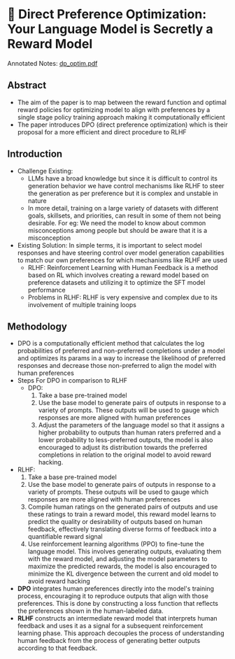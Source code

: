 # 🤑 Direct Preference Optimization: Your Language Model is Secretly a Reward Model
Annotated Notes: [dp_optim.pdf](dp_optim.pdf)<!-- {"embed":"true", "preview":"true"} -->
## Abstract
* The aim of the paper is to map between the reward function and optimal reward policies for optimizing model to align with preferences by a single stage policy training approach making it computationally efficient
* The paper introduces DPO (direct preference optimization) which is their proposal for a more efficient and direct procedure to RLHF

## Introduction
* Challenge Existing: 
  * LLMs have a broad knowledge but since it is difficult to control its generation behavior we have control mechanisms like RLHF to steer the generation as per preference but it is complex and unstable in nature
  * In more detail, training on a large variety of datasets with different goals, skillsets, and priorities, can result in some of them not being desirable. For eg: We need the model to know about common misconceptions among people but should be aware that it is a misconception
* Existing Solution: In simple terms, it is important to select model responses and have steering control over model generation capabilities to match our own preferences for which mechanisms like RLHF are used
  * RLHF: Reinforcement Learning with Human Feedback is a method based on RL which involves creating a reward model based on preference datasets and utilizing it to optimize the SFT model performance
  * Problems in RLHF: RLHF is very expensive and complex due to its involvement of multiple training loops

## Methodology
* DPO is a computationally efficient method that calculates the log probabilities of preferred and non-preferred completions under a model and optimizes its params in a way to increase the likelihood of preferred responses and decrease those non-preferred to align the model with human preferences
* Steps For DPO in comparison to RLHF
  * DPO:
    1. Take a base pre-trained model
    2. Use the base model to generate pairs of outputs in response to a variety of prompts. These outputs will be used to gauge which responses are more aligned with human preferences
    3. Adjust the parameters of the language model so that it assigns a higher probability to outputs than human raters preferred and a lower probability to less-preferred outputs, the model is also encouraged to adjust its distribution towards the preferred completions in relation to the original model to avoid reward hacking.
* RLHF:
  1. Take a base pre-trained model
  2. Use the base model to generate pairs of outputs in response to a variety of prompts. These outputs will be used to gauge which responses are more aligned with human preferences
  3. Compile human ratings on the generated pairs of outputs and use these ratings to train a reward model, this reward model learns to predict the quality or desirability of outputs based on human feedback, effectively translating diverse forms of feedback into a quantifiable reward signal
  4. Use reinforcement learning algorithms (PPO) to fine-tune the language model. This involves generating outputs, evaluating them with the reward model, and adjusting the model parameters to maximize the predicted rewards, the model is also encouraged to minimize the KL divergence between the current and old model to avoid reward hacking
* **DPO** integrates human preferences directly into the model's training process, encouraging it to reproduce outputs that align with those preferences. This is done by constructing a loss function that reflects the preferences shown in the human-labeled data.
* **RLHF** constructs an intermediate reward model that interprets human feedback and uses it as a signal for a subsequent reinforcement learning phase. This approach decouples the process of understanding human feedback from the process of generating better outputs according to that feedback.
